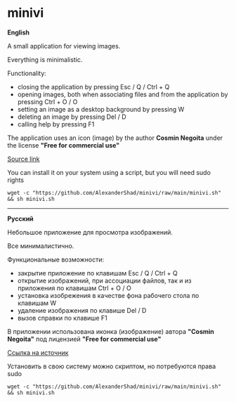 # minivi

**English**

A small application for viewing images.

Everything is minimalistic.

Functionality:

- closing the application by pressing Esc / Q / Ctrl + Q
- opening images, both when associating files and from the application by pressing Ctrl + O / O
- setting an image as a desktop background by pressing W
- deleting an image by pressing Del / D
- calling help by pressing F1

The application uses an icon (image) by the author **Cosmin Negoita** under the license **"Free for commercial use"**

[Source link](https://icon-icons.com/ru/%D0%B7%D0%BD%D0%B0%D1%87%D0%BE%D0%BA/%D0%96%D0%B8%D0%B2%D0%BE%D1%82%D0%BD%D1%8B%D0%B5-%D0%9A%D0%BE%D1%88%D0%BA%D0%B8/115224)

You can install it on your system using a script, but you will need sudo rights

```shell
wget -c "https://github.com/AlexanderShad/minivi/raw/main/minivi.sh" && sh minivi.sh
```
---

**Русский**

Небольшое приложение для просмотра изображений.

Все минималистично.

Функциональные возможности:

- закрытие приложение по клавишам Esc / Q / Ctrl + Q
- открытие изображений, при ассоциации файлов, так и из приложения по клавишам Ctrl + O / O
- установка изобрежения в качестве фона рабочего стола по клавишам W
- удаление изображения по клавише Del / D
- вызов справки по клавише F1

В приложении использована иконка (изображение) автора **"Cosmin Negoita"** под лицензией **"Free for commercial use"**

[Ссылка на источник](https://icon-icons.com/ru/%D0%B7%D0%BD%D0%B0%D1%87%D0%BE%D0%BA/%D0%96%D0%B8%D0%B2%D0%BE%D1%82%D0%BD%D1%8B%D0%B5-%D0%9A%D0%BE%D1%88%D0%BA%D0%B8/115224)

Установить в свою систему можно скриптом, но потребуются права sudo 

```shell
wget -c "https://github.com/AlexanderShad/minivi/raw/main/minivi.sh" && sh minivi.sh
```